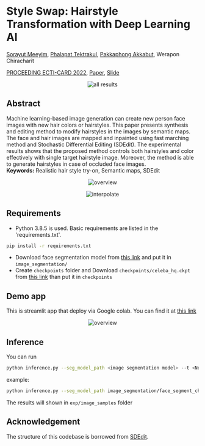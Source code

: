 # Style Swap: Hairstyle Transformation with Deep Learning AI

[Sorayut Meeyim](https://github.com/sorayutmild), [Phalapat Tektrakul](https://github.com/phalapat), [Pakkaphong Akkabut](https://github.com/sanviiz), Werapon Chiracharit

[PROCEEDING ECTI-CARD 2022](https://ecticard2022.ecticard.org/program/PROCEEDING%20ECTI%20CARD2022.pdf), [Paper](https://github.com/sanviiz/hairstyle-try-on/blob/dev-mild/misc/Realistic-Hairstyle-try-on-paper.pdf), [Slide](https://github.com/sanviiz/hairstyle-try-on/blob/dev-mild/misc/Realistic-Hairstyle-try-on-presentation.pdf)

<p align="center">
  <img src="https://github.com/sanviiz/hairstyle-try-on/blob/dev-mild/misc/all_results.png?raw=true" alt="all results"/>
</p>

## Abstract
Machine learning-based image generation can create new person face images with new hair colors or hairstyles. This paper presents synthesis and editing method to modify hairstyles in the images by semantic maps. The face and hair images are mapped and inpainted using fast marching method and Stochastic Differential Editing (SDEdit). The experimental results shows that the proposed method controls both hairstyles and color effectively with single target hairstyle image. Moreover, the method is able to generate hairstyles in case of occluded face images.\
**Keywords:** Realistic hair style try-on, Semantic maps, SDEdit

<p align="center">
  <img src="https://github.com/sanviiz/hairstyle-try-on/blob/main/misc/overview.jpg?raw=true" alt="overview"/>
</p>

<p align="center">
  <img src="https://github.com/sanviiz/hairstyle-try-on/blob/main/misc/interpolate.jpg?raw=true" alt="interpolate"/>
</p>

## Requirements
- Python 3.8.5 is used. Basic requirements are listed in the 'requirements.txt'.
```sh
pip install -r requirements.txt
```
- Download face segmentation model from [this link](https://drive.google.com/file/d/18niKm4oKM1TKM4HUvzVcWjLYSTrC5Ixm/view?usp=sharing) and put it in ```image_segmentation/```
- Create ```checkpoints``` folder and Download  ```checkpoints/celeba_hq.ckpt ``` from [this link](https://image-editing-test-12345.s3-us-west-2.amazonaws.com/checkpoints/celeba_hq.ckpt) than put it in ```checkpoints```

## Demo app
This is streamlit app that deploy via Google colab. You can find it at [this link](https://colab.research.google.com/drive/1NnpGU2R4UXH87umbLNYD2IfMA0ss9AjE?usp=sharing)

<p align="center">
  <img src="https://github.com/sanviiz/hairstyle-try-on/blob/main/misc/webapp_demo.gif?raw=true" alt="overview"/>
</p>


## Inference
You can run
```sh
python inference.py --seg_model_path <image segmentation model> --t <Noise level> --target_image_path <target image path> --source_image_path <source image path>
```
example:
```sh
python inference.py --seg_model_path image_segmentation/face_segment_checkpoints_256.pth.tar --t 500 --target_image_path images/92.jpg --source_image_path images/82.jpg
```
The results will shown in ```exp/image_samples``` folder

## Acknowledgement
The structure of this codebase is borrowed from [SDEdit](https://github.com/ermongroup/SDEdit).

